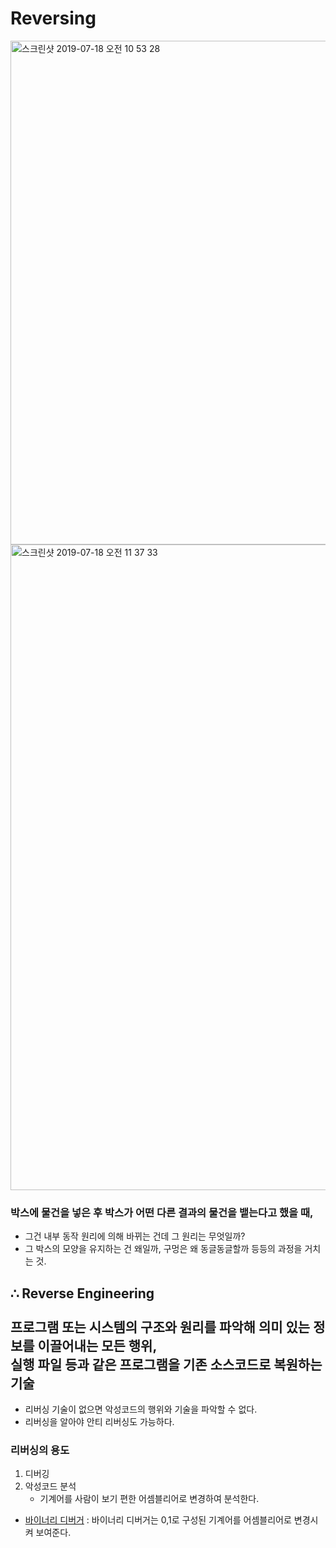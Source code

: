# Reversing
<img width="806" alt="스크린샷 2019-07-18 오전 10 53 28" src="https://user-images.githubusercontent.com/43804152/61423371-76f5b900-a94a-11e9-83a5-bbcbbde22961.png">
<img width="1033" alt="스크린샷 2019-07-18 오전 11 37 33" src="https://user-images.githubusercontent.com/43804152/61425023-79f3a800-a950-11e9-80de-daeffff42665.png">

### 박스에 물건을 넣은 후 박스가 어떤 다른 결과의 물건을 뱉는다고 했을 때,
* 그건 내부 동작 원리에 의해 바뀌는 건데 그 원리는 무엇일까?
* 그 박스의 모양을 유지하는 건 왜일까, 구멍은 왜 동글동글할까 등등의 과정을 거치는 것.

## ∴ Reverse Engineering<br><br>프로그램 또는 시스템의 구조와 원리를 파악해 의미 있는 정보를 이끌어내는 모든 행위, <br>실행 파일 등과 같은 프로그램을 기존 소스코드로 복원하는 기술 
* 리버싱 기술이 없으면 악성코드의 행위와 기술을 파악할 수 없다.
* 리버싱을 알아야 안티 리버싱도 가능하다.

### 리버싱의 용도
1.  디버깅
2. 악성코드 분석
     * 기계어를 사람이 보기 편한 어셈블리어로 변경하여 분석한다.
* [바이너리 디버거]()
 : 바이너리 디버거는 0,1로 구성된 기계어를 어셈블리어로 변경시켜 보여준다.
 
